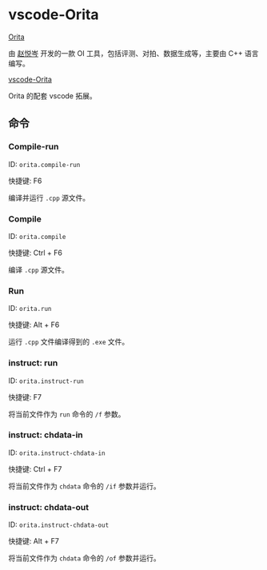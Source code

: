 # vscode-Orita

[Orita](https://github.com/2745518585/Orita)

由 [赵悦岑](https://github.com/2745518585/) 开发的一款 OI 工具，包括评测、对拍、数据生成等，主要由 C++ 语言编写。

[vscode-Orita](https://github.com/2745518585/vscode-Orita)

Orita 的配套 vscode 拓展。

## 命令

### Compile-run

ID: `orita.compile-run`

快捷键: F6

编译并运行 `.cpp` 源文件。

### Compile

ID: `orita.compile`

快捷键: Ctrl + F6

编译 `.cpp` 源文件。

### Run

ID: `orita.run`

快捷键: Alt + F6

运行 `.cpp` 文件编译得到的 `.exe` 文件。

### instruct: run

ID: `orita.instruct-run`

快捷键: F7

将当前文件作为 `run` 命令的 `/f` 参数。

### instruct: chdata-in

ID: `orita.instruct-chdata-in`

快捷键: Ctrl + F7

将当前文件作为 `chdata` 命令的 `/if` 参数并运行。

### instruct: chdata-out

ID: `orita.instruct-chdata-out`

快捷键: Alt + F7

将当前文件作为 `chdata` 命令的 `/of` 参数并运行。
